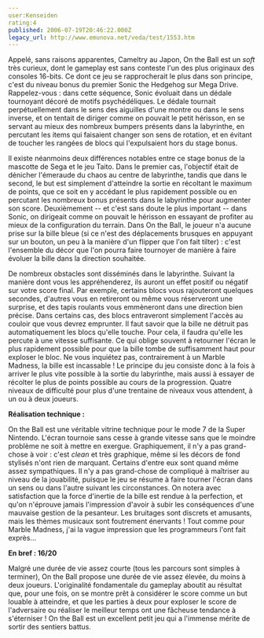 ```yaml
---
user:Kenseiden
rating:4
published: 2006-07-19T20:46:22.000Z
legacy_url: http://www.emunova.net/veda/test/1553.htm
---
```

Appelé, sans raisons apparentes, Cameltry au Japon, On the Ball est un _soft_ très curieux, dont le gameplay est sans conteste l'un des plus originaux des consoles 16-bits. Ce dont ce jeu se rapprocherait le plus dans son principe, c'est du niveau bonus du premier Sonic the Hedgehog sur Mega Drive. Rappelez-vous : dans cette séquence, Sonic évoluait dans un dédale tournoyant décoré de motifs psychédéliques. Le dédale tournait perpétuellement dans le sens des aiguilles d'une montre ou dans le sens inverse, et on tentait de diriger comme on pouvait le petit hérisson, en se servant au mieux des nombreux bumpers présents dans la labyrinthe, en percutant les items qui faisaient changer son sens de rotation, et en évitant de toucher les rangées de blocs qui l'expulsaient hors du stage bonus.  

  

Il existe néanmoins deux différences notables entre ce stage bonus de la mascotte de Sega et le jeu Taito. Dans le premier cas, l'objectif était de dénicher l'émeraude du chaos au centre de labyrinthe, tandis que dans le second, le but est simplement d'atteindre la sortie en récoltant le maximum de points, que ce soit en y accédant le plus rapidement possible ou en percutant les nombreux bonus présents dans le labyrinthe pour augmenter son score. Deuxièmement -- et c'est sans doute le plus important -- dans Sonic, on dirigeait comme on pouvait le hérisson en essayant de profiter au mieux de la configuration du terrain. Dans On the Ball, le joueur n'a aucune prise sur la bille bleue (si ce n'est des déplacements brusques en appuyant sur un bouton, un peu à la manière d'un flipper que l'on fait tilter) : c'est l'ensemble du décor que l'on pourra faire tournoyer de manière à faire évoluer la bille dans la direction souhaitée.  

  

De nombreux obstacles sont disséminés dans le labyrinthe. Suivant la manière dont vous les appréhenderez, ils auront un effet positif ou négatif sur votre score final. Par exemple, certains blocs vous rajouteront quelques secondes, d'autres vous en retireront ou même vous réserveront une surprise, et des tapis roulants vous emmèneront dans une direction bien précise. Dans certains cas, des blocs entraveront simplement l'accès au couloir que vous devrez emprunter. Il faut savoir que la bille ne détruit pas automatiquement les blocs qu'elle touche. Pour cela, il faudra qu'elle les percute à une vitesse suffisante. Ce qui oblige souvent à retourner l'écran le plus rapidement possible pour que la bille tombe de suffisamment haut pour exploser le bloc. Ne vous inquiétez pas, contrairement à un Marble Madness, la bille est incassable ! Le principe du jeu consiste donc à la fois à arriver le plus vite possible à la sortie du labyrinthe, mais aussi à essayer de récolter le plus de points possible au cours de la progression. Quatre niveaux de difficulté pour plus d'une trentaine de niveaux vous attendent, à un ou à deux joueurs.  

  

**Réalisation technique :**  

On the Ball est une véritable vitrine technique pour le mode 7 de la Super Nintendo. L'écran tournoie sans cesse à grande vitesse sans que le moindre problème ne soit à mettre en exergue. Graphiquement, il n'y a pas grand-chose à voir : c'est _clean_ et très graphique, même si les décors de fond stylisés n'ont rien de marquant. Certains d'entre eux sont quand même assez sympathiques. Il n'y a pas grand-chose de compliqué à maîtriser au niveau de la jouabilité, puisque le jeu se résume à faire tourner l'écran dans un sens ou dans l'autre suivant les circonstances. On notera avec satisfaction que la force d'inertie de la bille est rendue à la perfection, et qu'on n'éprouve jamais l'impression d'avoir à subir les conséquences d'une mauvaise gestion de la pesanteur. Les bruitages sont discrets et amusants, mais les thèmes musicaux sont foutrement énervants ! Tout comme pour Marble Madness, j'ai la vague impression que les programmeurs l'ont fait exprès...  

  

**En bref : 16/20**   

Malgré une durée de vie assez courte (tous les parcours sont simples à terminer), On the Ball propose une durée de vie assez élevée, du moins à deux joueurs. L'originalité fondamentale du gameplay aboutit au résultat que, pour une fois, on se montre prêt à considérer le score comme un but louable à atteindre, et que les parties à deux pour exploser le score de l'adversaire ou réaliser le meilleur temps ont une fâcheuse tendance à s'éterniser ! On the Ball est un excellent petit jeu qui a l'immense mérite de sortir des sentiers battus.